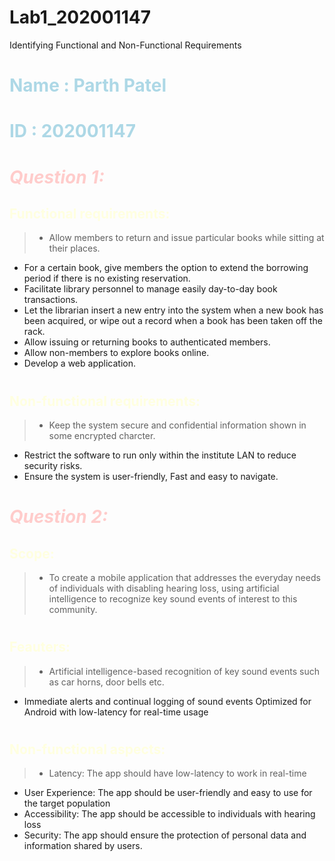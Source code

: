# Lab1_202001147

Identifying Functional and Non-Functional Requirements
# <font color = "#ADD8E6"> Name : Parth Patel </font>
# <font color = "#ADD8E6"> ID : 202001147 </font>

# <font color="#FFCCCB">***Question 1:***</font>

## <font color="#FFFFE0">Functional requirements: </font>
>- Allow members to return and issue particular books while sitting at their places.
- For a certain book, give members the option to extend the borrowing period if there is no existing reservation.
- Facilitate library personnel to manage easily day-to-day book transactions.
- Let the librarian insert a new entry into the system when a new book has been acquired, or wipe out a record when a book has been taken off the rack.
- Allow issuing or returning books to authenticated members.
- Allow non-members to explore books online. 
- Develop a web application.
#	

## <font color="#FFFFE0">Non-functional requirements: </font>

>- Keep the system secure and confidential information shown in some encrypted charcter.
- Restrict the software to run only within the institute LAN to reduce security risks.
-  Ensure the system is user-friendly, Fast and easy to navigate.
#

# <font color="#FFCCCB">***Question 2:***</font>

## <font color="#FFFFE0">Scope: </font>

>- To create a mobile application that addresses the everyday needs of individuals with disabling hearing loss, using artificial intelligence to recognize key sound events of interest to this community.
#

## <font color="#FFFFE0">Feauters: </font>

>- Artificial intelligence-based recognition of key sound events such as car horns, door bells etc.
- Immediate alerts and continual logging of sound events
Optimized for Android with low-latency for real-time usage
#

## <font color="#FFFFE0">Non-functional aspects: </font>

>- Latency: The app should have low-latency to work in real-time
- User Experience: The app should be user-friendly and easy to use for the target population 
- Accessibility: The app should be accessible to individuals with hearing loss
- Security: The app should ensure the protection of personal data and information shared by users.
#
